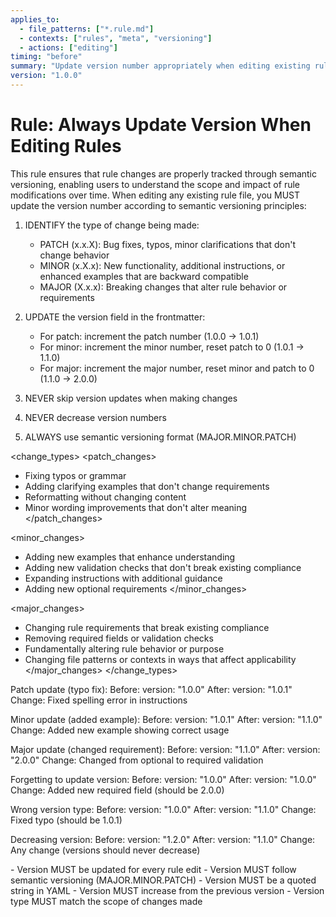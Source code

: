 ```yaml
---
applies_to:
  - file_patterns: ["*.rule.md"]
  - contexts: ["rules", "meta", "versioning"]
  - actions: ["editing"]
timing: "before"
summary: "Update version number appropriately when editing existing rules"
version: "1.0.0"
---
```


# Rule: Always Update Version When Editing Rules

<purpose>
This rule ensures that rule changes are properly tracked through semantic versioning, enabling users to understand the scope and impact of rule modifications over time.
</purpose>

<instructions>
When editing any existing rule file, you MUST update the version number according to semantic versioning principles:

1. IDENTIFY the type of change being made:
   - PATCH (x.x.X): Bug fixes, typos, minor clarifications that don't change behavior
   - MINOR (x.X.x): New functionality, additional instructions, or enhanced examples that are backward compatible
   - MAJOR (X.x.x): Breaking changes that alter rule behavior or requirements

2. UPDATE the version field in the frontmatter:
   - For patch: increment the patch number (1.0.0 → 1.0.1)
   - For minor: increment the minor number, reset patch to 0 (1.0.1 → 1.1.0)
   - For major: increment the major number, reset minor and patch to 0 (1.1.0 → 2.0.0)

3. NEVER skip version updates when making changes
4. NEVER decrease version numbers
5. ALWAYS use semantic versioning format (MAJOR.MINOR.PATCH)
</instructions>

<change_types>
<patch_changes>
- Fixing typos or grammar
- Adding clarifying examples that don't change requirements
- Reformatting without changing content
- Minor wording improvements that don't alter meaning
</patch_changes>

<minor_changes>
- Adding new examples that enhance understanding
- Adding new validation checks that don't break existing compliance
- Expanding instructions with additional guidance
- Adding new optional requirements
</minor_changes>

<major_changes>
- Changing rule requirements that break existing compliance
- Removing required fields or validation checks
- Fundamentally altering rule behavior or purpose
- Changing file patterns or contexts in ways that affect applicability
</major_changes>
</change_types>

<examples>
<correct>
Patch update (typo fix):
Before: version: "1.0.0"
After: version: "1.0.1"
Change: Fixed spelling error in instructions

Minor update (added example):
Before: version: "1.0.1"
After: version: "1.1.0"
Change: Added new example showing correct usage

Major update (changed requirement):
Before: version: "1.1.0"
After: version: "2.0.0"
Change: Changed from optional to required validation
</correct>

<incorrect>
Forgetting to update version:
Before: version: "1.0.0"
After: version: "1.0.0"
Change: Added new required field (should be 2.0.0)

Wrong version type:
Before: version: "1.0.0"
After: version: "1.1.0"
Change: Fixed typo (should be 1.0.1)

Decreasing version:
Before: version: "1.2.0"
After: version: "1.1.0"
Change: Any change (versions should never decrease)
</incorrect>
</examples>

<validation>
- Version MUST be updated for every rule edit
- Version MUST follow semantic versioning (MAJOR.MINOR.PATCH)
- Version MUST be a quoted string in YAML
- Version MUST increase from the previous version
- Version type MUST match the scope of changes made
</validation>